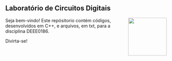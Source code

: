 ## Laboratório de Circuitos Digitais

<img src="https://portalpadrao.ufma.br/site/institucional/superintendencias/sce/manual-da-marca/png-logo-ufma-colorido.png/@@images/image.png" width="120" align="right"> </a>

Seja bem-vindo! Este repósitorio contém códigos, desenvolvidos em C++, e arquivos, em txt, para a disciplina DEEE0186.

Divirta-se!
